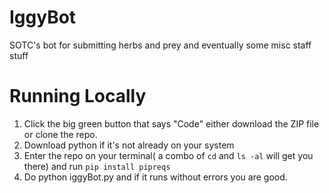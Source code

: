 # IggyBot
SOTC's bot for submitting herbs and prey and eventually some misc staff stuff 

# Running Locally 
1. Click the big green button that says "Code" either download the ZIP file or clone the repo. 
2. Download python if it's not already on your system
3. Enter the repo on your terminal( a combo of `cd` and `ls -al` will get you there) and run `pip install pipreqs`
4. Do python iggyBot.py and if it runs without errors you are good.
  
